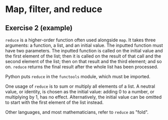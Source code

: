# Map, filter, and reduce

## Exercise 2 (example)

`reduce` is a higher-order function often used alongside `map`. It takes three arguments: a
function, a list, and an initial value. The inputted function must have two parameters. The inputted function is called
on the initial value and the first element of the list; then it is called on the result of that call and the second
element of the list; then on that result and the third element; and so on. `reduce` returns the final result after the
whole list has been processed.

Python puts `reduce` in the `functools` module, which must be imported.

One usage of `reduce` is to sum or multiply all elements of a list. A neutral value, or identity, is chosen as the
initial value: adding 0 to a number, or multiplying by 1, has no effect. Alternatively, the initial value can be omitted
to start with the first element of the list instead.

Other languages, and most mathematicians, refer to `reduce` as "fold".
